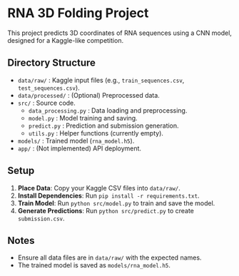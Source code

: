 # RNA 3D Folding Project

This project predicts 3D coordinates of RNA sequences using a CNN model, designed for a Kaggle-like competition.

## Directory Structure

- `data/raw/`          : Kaggle input files (e.g., `train_sequences.csv`, `test_sequences.csv`).
- `data/processed/`    : (Optional) Preprocessed data.
- `src/`              : Source code.
  - `data_processing.py` : Data loading and preprocessing.
  - `model.py`          : Model training and saving.
  - `predict.py`        : Prediction and submission generation.
  - `utils.py`          : Helper functions (currently empty).
- `models/`           : Trained model (`rna_model.h5`).
- `app/`              : (Not implemented) API deployment.

## Setup

1. **Place Data**: Copy your Kaggle CSV files into `data/raw/`.
2. **Install Dependencies**: Run `pip install -r requirements.txt`.
3. **Train Model**: Run `python src/model.py` to train and save the model.
4. **Generate Predictions**: Run `python src/predict.py` to create `submission.csv`.

## Notes

- Ensure all data files are in `data/raw/` with the expected names.
- The trained model is saved as `models/rna_model.h5`.